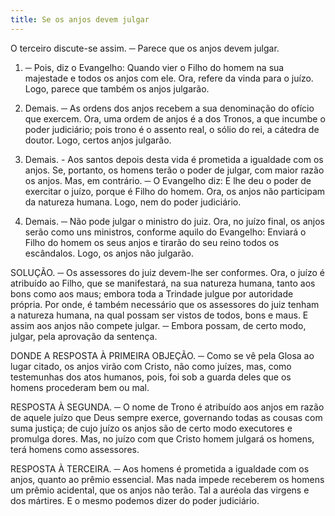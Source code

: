 ```yaml
---
title: Se os anjos devem julgar
---
```


O terceiro discute-se assim. ─ Parece que os anjos devem julgar.  

1. ─ Pois, diz o Evangelho: Quando vier o Filho do homem na sua majestade e todos os anjos com ele. Ora, refere da vinda para o juízo. Logo, parece que também os anjos julgarão.  

2. Demais. ─ As ordens dos anjos recebem a sua denominação do ofício que exercem. Ora, uma ordem de anjos é a dos Tronos, a que incumbe o poder judiciário; pois trono é o assento real, o sólio do rei, a cátedra de doutor. Logo, certos anjos julgarão.  

3. Demais. - Aos santos depois desta vida é prometida a igualdade com os anjos. Se, portanto, os homens terão o poder de julgar, com maior razão os anjos.  Mas, em contrário. ─ O Evangelho diz: E lhe deu o poder de exercitar o juízo, porque é Filho do homem. Ora, os anjos não participam da natureza humana. Logo, nem do poder judiciário.  

2. Demais. ─ Não pode julgar o ministro do juiz. Ora, no juízo final, os anjos serão como uns ministros, conforme aquilo do Evangelho: Enviará o Filho do homem os seus anjos e tirarão do seu reino todos os escândalos. Logo, os anjos não julgarão.  

SOLUÇÃO. ─ Os assessores do juiz devem-lhe ser conformes. Ora, o juízo é atribuído ao Filho, que se manifestará, na sua natureza humana, tanto aos bons como aos maus; embora toda a Trindade julgue por autoridade própria. Por onde, é também necessário que os assessores do juiz tenham a natureza humana, na qual possam ser vistos de todos, bons e maus. E assim aos anjos não compete julgar. ─ Embora possam, de certo modo, julgar, pela aprovação da sentença.  

DONDE A RESPOSTA À PRIMEIRA OBJEÇÃO. ─ Como se vê pela Glosa ao lugar citado, os anjos virão com Cristo, não como juízes, mas, como testemunhas dos atos humanos, pois, foi sob a guarda deles que os homens procederam bem ou mal.  

RESPOSTA À SEGUNDA. ─ O nome de Trono é atribuído aos anjos em razão de aquele juízo que Deus sempre exerce, governando todas as cousas com suma justiça; de cujo juízo os anjos são de certo modo executores e promulga dores. Mas, no juízo com que Cristo homem julgará os homens, terá homens como assessores. 

RESPOSTA À TERCEIRA. ─ Aos homens é prometida a igualdade com os anjos, quanto ao prêmio essencial. Mas nada impede receberem os homens um prêmio acidental, que os anjos não terão. Tal a auréola das virgens e dos mártires. E o mesmo podemos dizer do poder judiciário.